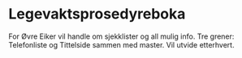 Legevaktsprosedyreboka
======================
For Øvre Eiker vil handle om sjekklister og all mulig info. Tre grener: Telefonliste og Tittelside sammen med master. Vil utvide etterhvert.
